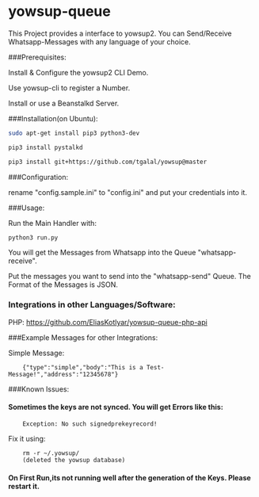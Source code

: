 # yowsup-queue
This Project provides a interface to yowsup2. You can Send/Receive Whatsapp-Messages with any language of your choice. 

###Prerequisites:

Install & Configure the yowsup2 CLI Demo. 

Use yowsup-cli to register a Number. 

Install or use a Beanstalkd Server.
 
###Installation(on Ubuntu):

```bash
sudo apt-get install pip3 python3-dev

pip3 install pystalkd

pip3 install git+https://github.com/tgalal/yowsup@master

```


###Configuration:

rename "config.sample.ini" to "config.ini" and put your credentials into it.

###Usage:

Run the Main Handler with:
```
python3 run.py 
```

You will get the Messages from Whatsapp into the Queue "whatsapp-receive".

Put the messages you want to send into the "whatsapp-send" Queue. The Format of the Messages is JSON.

### Integrations in other Languages/Software:

PHP: 
https://github.com/EliasKotlyar/yowsup-queue-php-api


###Example Messages for other Integrations:


Simple Message:

```
	{"type":"simple","body":"This is a Test-Message!","address":"12345678"}
```



###Known Issues:

#### Sometimes the keys are not synced. You will get Errors like this: 
```
	Exception: No such signedprekeyrecord!
```
Fix it using:
```
	rm -r ~/.yowsup/
	(deleted the yowsup database)
```

#### On First Run,its not running well after the generation of the Keys. Please restart it. 


